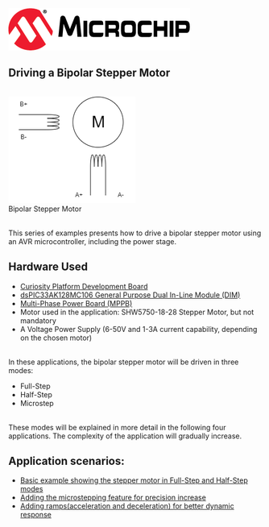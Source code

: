 [![MCHP](images/microchip.png)](https://www.microchip.com)

## Driving a Bipolar Stepper Motor
<br><img src="images/stepper_symbol.png">
<br>Bipolar Stepper Motor

<br>This series of examples presents how to drive a bipolar stepper motor using an AVR microcontroller, including the power stage.


## Hardware Used

- [Curiosity Platform Development Board](https://www.microchip.com/en-us/development-tool/ev74h48a)
- [dsPIC33AK128MC106 General Purpose Dual In-Line Module (DIM)](https://www.microchip.com/en-us/development-tool/ev02g02a)
- [Multi-Phase Power Board (MPPB)](https://www.microchip.com/en-us/development-tool/ev35z86a)
- Motor used in the application: SHW5750-18-28 Stepper Motor, but not mandatory
- A Voltage Power Supply (6-50V and 1-3A current capability, depending on the chosen motor)


<br>In these applications, the bipolar stepper motor will be driven in three modes:
* Full-Step
* Half-Step
* Microstep


<br> These modes will be explained in more detail in the following four applications. The complexity of the application will gradually increase.

## Application scenarios:
* [Basic example showing the stepper motor in Full-Step and Half-Step modes](./1_Half-Step_Full-Step)
* [Adding the microstepping feature for precision increase](./2_Microstep)
* [Adding ramps(acceleration and deceleration) for better dynamic response](./3_Full-Ramp)

